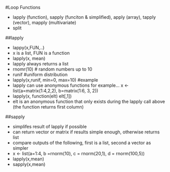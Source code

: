#Loop Functions

* lapply (function), sapply (funciton & simplified), apply (array), tapply (vector), mapply (multivariate)
* split 

##lapply
* lappy(x,FUN,..)
* x is a list, FUN is a function
* lapply(x, mean)
* lapply always returns a list
* rnomr(10) # random numbers up to 10
* runif #uniform distribution
* lapply(x,runif, min=0, max=10) #example
* lapply can use anonymous functions for example...
x <- list(a=matrix(1:4,2,2), b=matrix(1:6, 3, 2))
* lapply(x, function(elt) elt[,1])
* elt is an anonymous function that only exists during the lapply call above (the function returns first column)

##sapply
* simplifes result of lapply if possible
* can return vector or matrix if results simple enough, otherwise returns list
* compare outputs of the following, first is a list, second a vector as simpler
* x <- list(a=1:4, b =rnorm(10), c = rnorm(20,1), d = rnorm(100,5))
* lapply(x,mean)
* sapply(x,mean)
